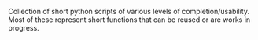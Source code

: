 Collection of short python scripts of various levels of completion/usability. Most of these represent short functions that can be reused or are works in progress.
